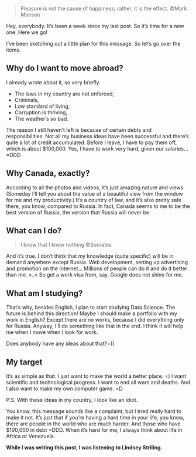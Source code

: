 > Pleasure is not the cause of happiness; rather, it is the effect.
©Mark Manson

Hey, everybody. It’s been a week since my last post. So it’s time for a new one. Here we go!

I’ve been sketching out a little plan for this message. So let’s go over the items.

## Why do I want to move abroad?

I already wrote about it, so very briefly.

- The laws in my country are not enforced,
- Criminals,
- Low standard of living,
- Corruption is thriving,
- The weather’s so bad.

The reason I still haven’t left is because of certain debts and responsibilities. Not all my business ideas have been successful and there’s quite a lot of credit accumulated. Before I leave, I have to pay them off, which is about $100,000. Yes, I have to work very hard, given our salaries… =DDD

## Why Canada, exactly?
According to all the photos and videos, it’s just amazing nature and views. (Someday I’ll tell you about the value of a beautiful view from the window for me and my productivity.) It’s a country of law, and it’s also pretty safe there, you know, compared to Russia. In fact, Canada seems to me to be the best version of Russia, the version that Russia will never be.

## What can I do?
> I know that I know nothing
©Socrates

And it’s true. I don’t think that my knowledge (quite specific) will be in demand anywhere except Russia. Web development, setting up advertising and promotion on the Internet… Millions of people can do it and do it better than me. >_< So get a work visa from, say, Google does not shine for me.

## What am I studying?
That’s why, besides English, I plan to start studying Data Science. The future is behind this direction!
Maybe I should make a portfolio with my work in English? Except there are no works, because I did everything only for Russia.
Anyway, I’ll do something like that in the end. I think it will help me when I move when I look for work.

Does anybody have any ideas about that?=))

## My target
It’s as simple as that. I just want to make the world a better place. =) I want scientific and technological progress. I want to end all wars and deaths.
And I also want to make my own computer game. =D

P.S. With these ideas in my country, I look like an idiot.

You know, this message sounds like a complaint, but I tried really hard to make it not. It’s just that if you’re having a hard time in your life, you know, there are people in the world who are much harder. And those who have $100,000 in debt =DDD.
When it’s hard for me, I always think about life in Africa or Venezuela.

**While I was writing this post, I was listening to Lindsey Striling.**
